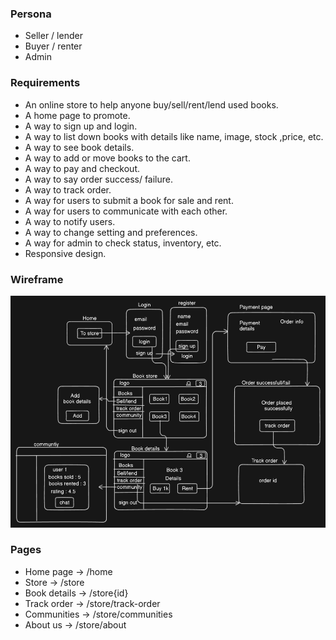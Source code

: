 ### Persona

- Seller / lender
- Buyer / renter
- Admin

### Requirements

- An online store to help anyone buy/sell/rent/lend used books.
- A home page to promote.
- A way to sign up and login.
- A way to list down books with details like name, image, stock ,price, etc.
- A way to see book details.
- A way to add or move books to the cart.
- A way to pay and checkout.
- A way to say order success/ failure.
- A way to track order.
- A way for users to submit a book for sale and rent.
- A way for users to communicate with each other.
- A way to notify users.
- A way to change setting and preferences.
- A way for admin to check status, inventory, etc.
- Responsive design.

### Wireframe

![wireframe](./wireframe/wireframe.PNG)

### Pages

- Home page -> /home
- Store -> /store
- Book details -> /store{id}
- Track order -> /store/track-order
- Communities -> /store/communities
- About us -> /store/about
